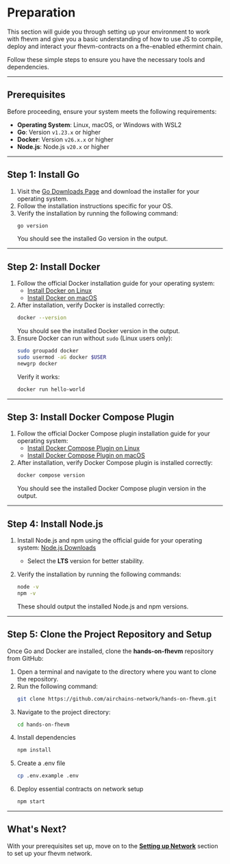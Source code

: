 # Preparation

This section will guide you through setting up your environment to work with fhevm and give you a basic understanding of how to use JS to compile, deploy and interact your fhevm-contracts on a fhe-enabled ethermint chain.

Follow these simple steps to ensure you have the necessary tools and dependencies.

---

## Prerequisites

Before proceeding, ensure your system meets the following requirements:

- **Operating System**: Linux, macOS, or Windows with WSL2
- **Go**: Version `v1.23.x` or higher
- **Docker**: Version `v26.x.x` or higher
- **Node.js**: Node.js `v20.x` or higher

---

## Step 1: Install Go

1. Visit the [Go Downloads Page](https://go.dev/dl/) and download the installer for your operating system.
2. Follow the installation instructions specific for your OS.
3. Verify the installation by running the following command:
   ```bash
   go version
   ```
   You should see the installed Go version in the output.

---

## Step 2: Install Docker

1. Follow the official Docker installation guide for your operating system:
   - [Install Docker on Linux](https://docs.docker.com/engine/install/)
   - [Install Docker on macOS](https://docs.docker.com/docker-for-mac/install/)
2. After installation, verify Docker is installed correctly:
   ```bash
   docker --version
   ```
   You should see the installed Docker version in the output.
3. Ensure Docker can run without `sudo` (Linux users only):
   ```bash
   sudo groupadd docker
   sudo usermod -aG docker $USER
   newgrp docker
   ```
   Verify it works:
   ```bash
   docker run hello-world
   ```

---

## Step 3: Install Docker Compose Plugin

1. Follow the official Docker Compose plugin installation guide for your operating system:
   - [Install Docker Compose Plugin on Linux](https://docs.docker.com/compose/install/linux/)
   - [Install Docker Compose Plugin on macOS](https://docs.docker.com/compose/install/mac/)
2. After installation, verify Docker Compose plugin is installed correctly:
   ```bash
   docker compose version
   ```
   You should see the installed Docker Compose plugin version in the output.

---

## Step 4: Install Node.js

1. Install Node.js and npm using the official guide for your operating system: [Node.js Downloads](https://nodejs.org/en/download/)

   - Select the **LTS** version for better stability.

2. Verify the installation by running the following commands:
   ```bash
   node -v
   npm -v
   ```
   These should output the installed Node.js and npm versions.

---

## Step 5: Clone the Project Repository and Setup

Once Go and Docker are installed, clone the **hands-on-fhevm** repository from GitHub:

1. Open a terminal and navigate to the directory where you want to clone the repository.
2. Run the following command:
   ```bash
   git clone https://github.com/airchains-network/hands-on-fhevm.git
   ```
3. Navigate to the project directory:
   ```bash
   cd hands-on-fhevm
   ```
4. Install dependencies
   ```bash
   npm install
   ```
5. Create a .env file
   ```bash
   cp .env.example .env
   ```
6. Deploy essential contracts on network setup
   ```bash
   npm start
   ```

---

## What's Next?

With your prerequisites set up, move on to the **[Setting up Network](./04-setting-up-network.md)** section to set up your fhevm network.
